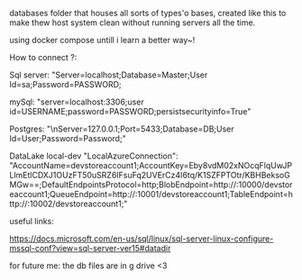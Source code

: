 databases folder that houses all sorts of types'o bases,
created like this to make thew host system clean without running servers all the time.

using docker compose untill i learn a better way~!

How to connect ?:

Sql server:
"Server=localhost;Database=Master;User Id=sa;Password=PASSWORD;

mySql:
"server=localhost:3306;user id=USERNAME;password=PASSWORD;persistsecurityinfo=True"

Postgres:
"\nServer=127.0.0.1;Port=5433;Database=DB<Can be Empty>;User Id=User;Password=Password;"

DataLake local-dev
"LocalAzureConnection": "AccountName=devstoreaccount1;AccountKey=Eby8vdM02xNOcqFlqUwJPLlmEtlCDXJ1OUzFT50uSRZ6IFsuFq2UVErCz4I6tq/K1SZFPTOtr/KBHBeksoGMGw==;DefaultEndpointsProtocol=http;BlobEndpoint=http://<CONTAINER NAME>:10000/devstoreaccount1;QueueEndpoint=http://<CONTAINER NAME>:10001/devstoreaccount1;TableEndpoint=http://<CONTAINER NAME>:10002/devstoreaccount1;"

useful links:

https://docs.microsoft.com/en-us/sql/linux/sql-server-linux-configure-mssql-conf?view=sql-server-ver15#datadir

for future me: the db files are in g drive <3
